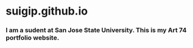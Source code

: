 # suigip.github.io
### I am a sudent at San Jose State University. This is my Art 74 portfolio website.
